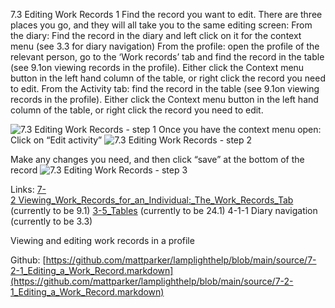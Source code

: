 7.3 Editing Work Records
 1  Find the record you want to edit. There are three places you go, and they will all take you to the same editing screen:
From the diary: Find the record in the diary and left click on it for the context menu (see 3.3 for diary navigation)
From the profile: open the profile of the relevant person, go to the ‘Work records’ tab and find the record in the table (see 9.1on viewing records in the profile). Either click the Context menu button in the left hand column of the table, or right click the record you need to edit.
From the Activity tab: find the record in the table (see 9.1on viewing records in the profile). Either click the Context menu button in the left hand column of the table, or right click the record you need to edit.

![7.3 Editing Work Records - step 1](7.3_Editing_Work_Records_im_1.png)
Once you have the context menu open:
Click on “Edit activity”
![7.3 Editing Work Records - step 2](7.3_Editing_Work_Records_im_2.png)

Make any changes you need, and then click “save” at the bottom of the record
![7.3 Editing Work Records - step 3](7.3_Editing_Work_Records_im_3.png)

Links: [7-2 Viewing_Work_Records_for_an_Individual:_The_Work_Records_Tab](https://lamplight.online/en/help/index/p/7.2) (currently to be 9.1)
[3-5_Tables](https://lamplight.online/en/help/index/p/3.5) (currently to be 24.1)
4-1-1 Diary navigation (currently to be 3.3)

Viewing and editing work records in a profile

Github: [https://github.com/mattparker/lamplighthelp/blob/main/source/7-2-1_Editing_a_Work_Record.markdown](https://github.com/mattparker/lamplighthelp/blob/main/source/7-2-1_Editing_a_Work_Record.markdown)
